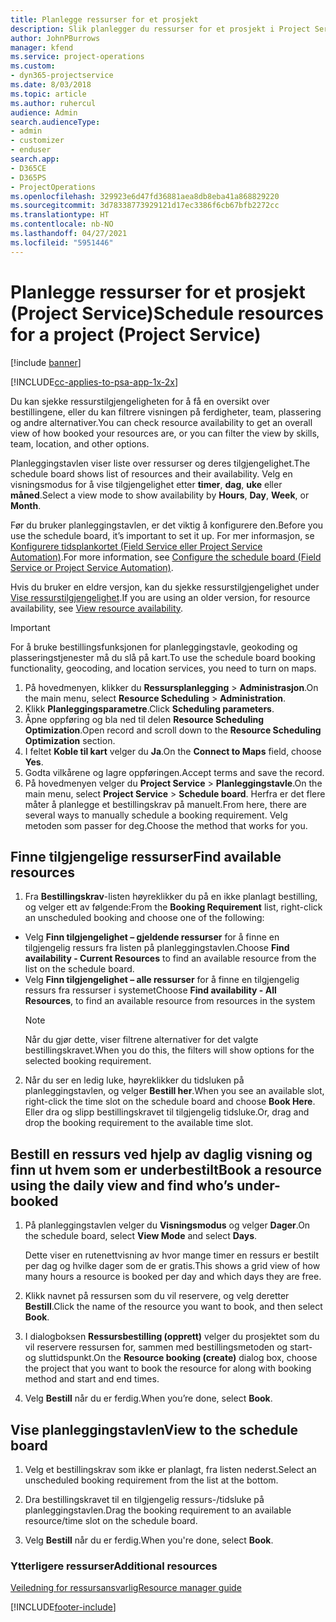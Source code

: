 ```yaml
---
title: Planlegge ressurser for et prosjekt
description: Slik planlegger du ressurser for et prosjekt i Project Service
author: JohnPBurrows
manager: kfend
ms.service: project-operations
ms.custom:
- dyn365-projectservice
ms.date: 8/03/2018
ms.topic: article
ms.author: ruhercul
audience: Admin
search.audienceType:
- admin
- customizer
- enduser
search.app:
- D365CE
- D365PS
- ProjectOperations
ms.openlocfilehash: 329923e6d47fd36881aea8db8eba41a868829220
ms.sourcegitcommit: 3d78338773929121d17ec3386f6cb67bfb2272cc
ms.translationtype: HT
ms.contentlocale: nb-NO
ms.lasthandoff: 04/27/2021
ms.locfileid: "5951446"
---
```

# <a name="schedule-resources-for-a-project-project-service"></a><span data-ttu-id="df75b-103">Planlegge ressurser for et prosjekt (Project Service)</span><span class="sxs-lookup"><span data-stu-id="df75b-103">Schedule resources for a project (Project Service)</span></span>

[!include [banner](../includes/psa-now-project-operations.md)]

[!INCLUDE[cc-applies-to-psa-app-1x-2x](../includes/cc-applies-to-psa-app-1x-2x.md)]

<span data-ttu-id="df75b-104">Du kan sjekke ressurstilgjengeligheten for å få en oversikt over bestillingene, eller du kan filtrere visningen på ferdigheter, team, plassering og andre alternativer.</span><span class="sxs-lookup"><span data-stu-id="df75b-104">You can check resource availability to get an overall view of how booked your resources are, or you can filter the view by skills, team, location, and other options.</span></span>  
  
<span data-ttu-id="df75b-105">Planleggingstavlen viser liste over ressurser og deres tilgjengelighet.</span><span class="sxs-lookup"><span data-stu-id="df75b-105">The schedule board shows list of resources and their availability.</span></span> <span data-ttu-id="df75b-106">Velg en visningsmodus for å vise tilgjengelighet etter **timer**, **dag**, **uke** eller **måned**.</span><span class="sxs-lookup"><span data-stu-id="df75b-106">Select a view mode to show availability by **Hours**, **Day**, **Week**, or **Month**.</span></span>  
  
<span data-ttu-id="df75b-107">Før du bruker planleggingstavlen, er det viktig å konfigurere den.</span><span class="sxs-lookup"><span data-stu-id="df75b-107">Before you use the schedule board, it’s important to set it up.</span></span> <span data-ttu-id="df75b-108">For mer informasjon, se [Konfigurere tidsplankortet (Field Service eller Project Service Automation)](/dynamics365/field-service/configure-schedule-board).</span><span class="sxs-lookup"><span data-stu-id="df75b-108">For more information, see [Configure the schedule board (Field Service or Project Service Automation)](/dynamics365/field-service/configure-schedule-board).</span></span>
  
<span data-ttu-id="df75b-109">Hvis du bruker en eldre versjon, kan du sjekke ressurstilgjengelighet under [Vise ressurstilgjengelighet](../psa/view-resource-availability.md).</span><span class="sxs-lookup"><span data-stu-id="df75b-109">If you are using an older version, for resource availability, see [View resource availability](../psa/view-resource-availability.md).</span></span>  

> [!IMPORTANT]
>  <span data-ttu-id="df75b-110">For å bruke bestillingsfunksjonen for planleggingstavle, geokoding og plasseringstjenester må du slå på kart.</span><span class="sxs-lookup"><span data-stu-id="df75b-110">To use the schedule board booking functionality, geocoding, and location services, you need to turn on maps.</span></span>  
> 
> 1. <span data-ttu-id="df75b-111">På hovedmenyen, klikker du **Ressursplanlegging** > **Administrasjon**.</span><span class="sxs-lookup"><span data-stu-id="df75b-111">On the main menu, select **Resource Scheduling** > **Administration**.</span></span>  
> 2. <span data-ttu-id="df75b-112">Klikk **Planleggingsparametre**.</span><span class="sxs-lookup"><span data-stu-id="df75b-112">Click **Scheduling parameters**.</span></span>  
> 3. <span data-ttu-id="df75b-113">Åpne oppføring og bla ned til delen **Resource Scheduling Optimization**.</span><span class="sxs-lookup"><span data-stu-id="df75b-113">Open record and scroll down to the **Resource Scheduling Optimization** section.</span></span>  
> 4. <span data-ttu-id="df75b-114">I feltet **Koble til kart** velger du **Ja**.</span><span class="sxs-lookup"><span data-stu-id="df75b-114">On the **Connect to Maps** field, choose **Yes**.</span></span>  
> 5. <span data-ttu-id="df75b-115">Godta vilkårene og lagre oppføringen.</span><span class="sxs-lookup"><span data-stu-id="df75b-115">Accept terms and save the record.</span></span>  
> 6. <span data-ttu-id="df75b-116">På hovedmenyen velger du **Project Service** > **Planleggingstavle**.</span><span class="sxs-lookup"><span data-stu-id="df75b-116">On the main menu, select **Project Service** > **Schedule board**.</span></span> <span data-ttu-id="df75b-117">Herfra er det flere måter å planlegge et bestillingskrav på manuelt.</span><span class="sxs-lookup"><span data-stu-id="df75b-117">From here, there are several ways to manually schedule a booking requirement.</span></span> <span data-ttu-id="df75b-118">Velg metoden som passer for deg.</span><span class="sxs-lookup"><span data-stu-id="df75b-118">Choose the method that works for you.</span></span>
  
## <a name="find-available-resources"></a><span data-ttu-id="df75b-119">Finne tilgjengelige ressurser</span><span class="sxs-lookup"><span data-stu-id="df75b-119">Find available resources</span></span>

1.  <span data-ttu-id="df75b-120">Fra **Bestillingskrav**-listen høyreklikker du på en ikke planlagt bestilling, og velger ett av følgende:</span><span class="sxs-lookup"><span data-stu-id="df75b-120">From the **Booking Requirement** list, right-click an unscheduled booking and choose one of the following:</span></span>  
  
- <span data-ttu-id="df75b-121">Velg **Finn tilgjengelighet – gjeldende ressurser** for å finne en tilgjengelig ressurs fra listen på planleggingstavlen.</span><span class="sxs-lookup"><span data-stu-id="df75b-121">Choose **Find availability - Current Resources** to find an available resource from the list on the schedule board.</span></span>  
- <span data-ttu-id="df75b-122">Velg **Finn tilgjengelighet – alle ressurser** for å finne en tilgjengelig ressurs fra ressurser i systemet</span><span class="sxs-lookup"><span data-stu-id="df75b-122">Choose **Find availability - All Resources**, to find an available resource from resources in the system</span></span>  
   > [!NOTE]
   >  <span data-ttu-id="df75b-123">Når du gjør dette, viser filtrene alternativer for det valgte bestillingskravet.</span><span class="sxs-lookup"><span data-stu-id="df75b-123">When you do this, the filters will show options for the selected booking requirement.</span></span>  
  
2. <span data-ttu-id="df75b-124">Når du ser en ledig luke, høyreklikker du tidsluken på planleggingstavlen, og velger **Bestill her**.</span><span class="sxs-lookup"><span data-stu-id="df75b-124">When you see an available slot, right-click the time slot on the schedule board and choose **Book Here**.</span></span> <span data-ttu-id="df75b-125">Eller dra og slipp bestillingskravet til tilgjengelig tidsluke.</span><span class="sxs-lookup"><span data-stu-id="df75b-125">Or, drag and drop the booking requirement to the available time slot.</span></span>  
  

## <a name="book-a-resource-using-the-daily-view-and-find-whos-under-booked"></a><span data-ttu-id="df75b-126">Bestill en ressurs ved hjelp av daglig visning og finn ut hvem som er underbestilt</span><span class="sxs-lookup"><span data-stu-id="df75b-126">Book a resource using the daily view and find who’s under-booked</span></span>
  
1.  <span data-ttu-id="df75b-127">På planleggingstavlen velger du **Visningsmodus** og velger **Dager**.</span><span class="sxs-lookup"><span data-stu-id="df75b-127">On the schedule board, select **View Mode** and select **Days**.</span></span>  
  
    <span data-ttu-id="df75b-128">Dette viser en rutenettvisning av hvor mange timer en ressurs er bestilt per dag og hvilke dager som de er gratis.</span><span class="sxs-lookup"><span data-stu-id="df75b-128">This shows a grid view of how many hours a resource is booked per day and which days they are free.</span></span>  
  
2.  <span data-ttu-id="df75b-129">Klikk navnet på ressursen som du vil reservere, og velg deretter **Bestill**.</span><span class="sxs-lookup"><span data-stu-id="df75b-129">Click the name of the resource you want to book, and then select **Book**.</span></span>  
  
3.  <span data-ttu-id="df75b-130">I dialogboksen **Ressursbestilling (opprett)** velger du prosjektet som du vil reservere ressursen for, sammen med bestillingsmetoden og start- og sluttidspunkt.</span><span class="sxs-lookup"><span data-stu-id="df75b-130">On the **Resource booking (create)** dialog box, choose the project that you want to book the resource for along with booking method and start and end times.</span></span>  
  
4.  <span data-ttu-id="df75b-131">Velg **Bestill** når du er ferdig.</span><span class="sxs-lookup"><span data-stu-id="df75b-131">When you’re done, select **Book**.</span></span>  
  
## <a name="view-to-the-schedule-board"></a><span data-ttu-id="df75b-132">Vise planleggingstavlen</span><span class="sxs-lookup"><span data-stu-id="df75b-132">View to the schedule board</span></span>
  
1.  <span data-ttu-id="df75b-133">Velg et bestillingskrav som ikke er planlagt, fra listen nederst.</span><span class="sxs-lookup"><span data-stu-id="df75b-133">Select an unscheduled booking requirement from the list at the bottom.</span></span>  
  
2.  <span data-ttu-id="df75b-134">Dra bestillingskravet til en tilgjengelig ressurs-/tidsluke på planleggingstavlen.</span><span class="sxs-lookup"><span data-stu-id="df75b-134">Drag the booking requirement to an available resource/time slot on the schedule board.</span></span>  
  
3.  <span data-ttu-id="df75b-135">Velg **Bestill** når du er ferdig.</span><span class="sxs-lookup"><span data-stu-id="df75b-135">When you're done, select **Book**.</span></span>  
  
### <a name="additional-resources"></a><span data-ttu-id="df75b-136">Ytterligere ressurser</span><span class="sxs-lookup"><span data-stu-id="df75b-136">Additional resources</span></span>  
 [<span data-ttu-id="df75b-137">Veiledning for ressursansvarlig</span><span class="sxs-lookup"><span data-stu-id="df75b-137">Resource manager guide</span></span>](../psa/resource-manager-guide.md)


[!INCLUDE[footer-include](../includes/footer-banner.md)]